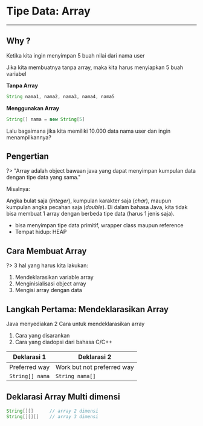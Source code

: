 # Tipe Data: Array

---

## Why ?

Ketika kita ingin menyimpan 5 buah nilai dari nama user

Jika kita membuatnya tanpa array, maka kita harus menyiapkan 5 buah variabel

**Tanpa Array**

```java
String nama1, nama2, nama3, nama4, nama5
```

**Menggunakan Array**

```java
String[] nama = new String[5]
```

Lalu bagaimana jika kita memiliki 10.000 data nama user dan ingin menampilkannya?

## Pengertian

?> "Array adalah object bawaan java yang dapat menyimpan kumpulan data dengan tipe data yang sama."

Misalnya:

Angka bulat saja (_integer_), kumpulan karakter saja (_char_), maupun kumpulan angka pecahan saja (_double_). Di dalam bahasa Java, kita tidak bisa membuat 1 array dengan berbeda tipe data (harus 1 jenis saja).

- bisa menyimpan tipe data primitif, wrapper class maupun reference
- Tempat hidup: HEAP

## Cara Membuat Array

?> 3 hal yang harus kita lakukan:

1. Mendeklarasikan variable array
2. Menginisialisasi object array
3. Mengisi array dengan data

## Langkah Pertama: Mendeklarasikan Array

Java menyediakan 2 Cara untuk mendeklarasikan array

1. Cara yang disarankan
2. Cara yang diadopsi dari bahasa C/C++

| Deklarasi 1     | Deklarasi 2                |
| --------------- | -------------------------- |
| Preferred way   | Work but not preferred way |
| `String[] nama` | `String nama[]`            |

## Deklarasi Array Multi dimensi

```java
String[][]		// array 2 dimensi
String[][][]    // array 3 dimensi
```
